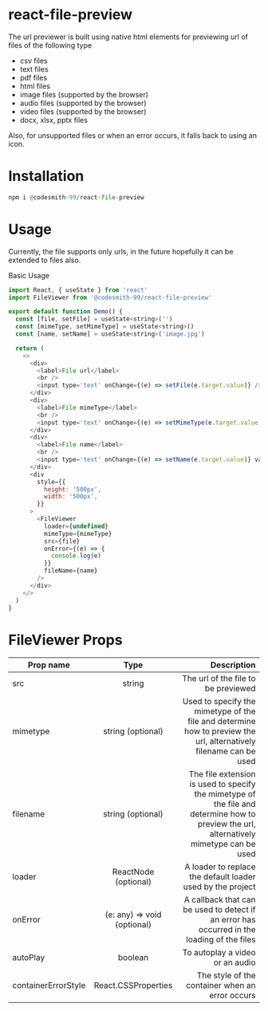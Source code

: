 # react-file-preview


The url previewer is built using native html  elements for previewing url of files of the following type

* csv files
* text files
* pdf files
* html files
* image files (supported by the browser)
* audio files (supported by the browser)
* video files (supported by the browser)
* docx, xlsx, pptx files

Also, for unsupported files or when an error occurs, it falls back to using an icon.
# Installation

```python
npm i @codesmith-99/react-file-preview
```

# Usage
Currently, the file supports only urls, in the future hopefully it can be extended to files also.

Basic Usage

```javascript
import React, { useState } from 'react'
import FileViewer from '@codesmith-99/react-file-preview'

export default function Demo() {
  const [file, setFile] = useState<string>('')
  const [mimeType, setMimeType] = useState<string>()
  const [name, setName] = useState<string>('image.jpg')

  return (
    <>
      <div>
        <label>File url</label>
        <br />
        <input type='text' onChange={(e) => setFile(e.target.value)} />
      </div>
      <div>
        <label>File mimeType</label>
        <br />
        <input type='text' onChange={(e) => setMimeType(e.target.value)} value={mimeType} />
      </div>
      <div>
        <label>File name</label>
        <br />
        <input type='text' onChange={(e) => setName(e.target.value)} value={name} />
      </div>
      <div
        style={{
          height: '500px',
          width: '500px',
        }}
      >
        <FileViewer
          loader={undefined}
          mimeType={mimeType}
          src={file}
          onError={(e) => {
            console.log(e)
          }}
          fileName={name}
        />
      </div>
    </>
  )
}

```

# FileViewer Props

| Prop name        |            Type             |  Description |
|--------------|:---------------------------:|-----------:|
| src      |           string            | The url of the file to be previewed |
| mimetype      |      string (optional)      | Used to specify the mimetype of the file and determine how to preview the url, alternatively filename can be used |
| filename      |      string (optional)      | The file extension is used to specify the mimetype of the file and determine how to preview the url, alternatively mimetype can be used |
| loader |    ReactNode (optional)     | A loader to replace the default loader used by the project |
| onError      | (e: any) => void (optional) | A callback that can be used to detect if an error has occurred in the loading of the files|
| autoPlay |           boolean           | To autoplay a video or an audio
| containerErrorStyle |     React.CSSProperties     | The style of the container when an error occurs
